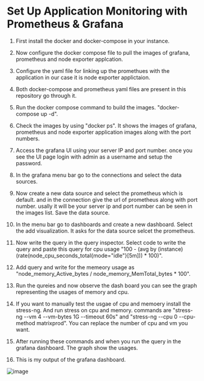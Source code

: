 # Set Up Application Monitoring with Prometheus & Grafana

1. First install the docker and docker-compose in your instance.

2. Now configure the docker compose file to pull the images of grafana, prometheus and node exporter applcation.

3. Configure the yaml file for linking up the promethues with the application in our case it is node exporter applictaion.

4. Both docker-compose and prometheus yaml files are present in this repository go through it.

5. Run the docker compose command to build the images.
 "docker-compose up -d".   

6. Check the images by using "docker ps". It shows the images of grafana, prometheus and node exporter application images along with the port numbers.

7. Access the grafana UI using your server IP and port number. once you see the UI page login with admin as a username and setup the password.

8. In the grafana menu bar go to the connections and select the data sources.

9. Now create a new data source and select the prometheus which is default. and in the connection give the url of prometheus along with port number. usally it will be your server ip and port number can be seen in the images list. Save the data source.

10. In the menu bar go to dashboards and create a new dashboard. Select the add visualization. It asks for the data source selcet the prometheus.

11. Now write the query in the query inspector. Select code to write the query and paste this query for cpu usage "100 - (avg by (instance) (rate(node_cpu_seconds_total{mode="idle"}[5m])) * 100)".

12. Add query and write for the memeory usage as "node_memory_Active_bytes / node_memory_MemTotal_bytes * 100".

13. Run the qureies and now observe the dash board you can see the graph representing the usages of memory and cpu.

14. If you want to manually test the usgae of cpu and memoery install the stress-ng. And run stress on cpu and memory.
commands are "stress-ng --vm 4 --vm-bytes 1G --timeout 60s" and "stress-ng --cpu 0 --cpu-method matrixprod". You can replace the number of cpu and vm you want.

15. After running these commands and when you run the query in the grafana dashboard. The graph show the usages.

16. This is my output of the grafana dashboard.

![image](https://github.com/user-attachments/assets/a427955f-84b1-487e-86e7-8a166a2a18c9)

 
